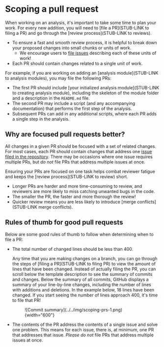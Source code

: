 # Scoping a pull request

When working on an analysis, it's important to take some time to plan your work.
For every new addition, you will need to [file a PR](STUB-LINK to filing a PR) and go through the [review process](STUB-LINK to reviews).

- To ensure a fast and smooth review process, it is helpful to break down your proposed changes into small chunks or units of work.
    - We encourage users to [file issues](../../communications-tools/github-issues/what-are-github-issues-and-how-do-we-use-them.md) describing each of these units of work!
- Each PR should contain changes related to a single unit of work.

For example, if you are working on adding an [analysis module](STUB-LINK to analysis modules), you may file the following PRs:

- The first PR should include [your initialized analysis module](STUB-LINK to creating analysis module), including the skeleton of the module folder and a description in the `README.md` file.
- The second PR may include a script (and any accompanying documentation) that performs the first step of the analysis.
- Subsequent PRs can add in any additional scripts, where each PR adds a single step in the analysis.

## Why are focused pull requests better?

All changes in a given PR should be focused with a set of related changes.
For most cases, each PR should contain changes that address one [issue filed in the repository](../../communications-tools/github-issues/what-are-github-issues-and-how-do-we-use-them.md).
There may be occasions where one issue requires multiple PRs, but _do not_ file PRs that address multiple issues at once.

Ensuring your PRs are focused on one task helps combat reviewer fatigue and keeps the [review process](STUB-LINK to review) short.

- Longer PRs are harder and more time-consuming to review, and reviewers are more likely to miss catching unwanted bugs in the code.
- The smaller the PR, the faster and more thorough the review!
- Quicker review means you are less likely to introduce [merge conflicts](STUB-LINK merge conflicts).

## Rules of thumb for good pull requests

Below are some good rules of thumb to follow when determining when to file a PR:

- The total number of changed lines should be less than 400.

    Any time that you are making changes on a branch, you can go through the steps of [filing a PR](STUB-LINK to filing PR) to view the amount of lines that have been changed.
    Instead of actually filing the PR, you can scroll below the template description to see the summary of commits and changes.
    Below the summary of all commits, GitHub displays a summary of your line-by-line changes, including the number of lines with additions and deletions.
    In the example below, 18 lines have been changed.
    If you start seeing the number of lines approach 400, it's time to file that PR!

    <figure markdown="span">
        ![Commit summary](../../img/scoping-prs-1.png){width="600"}
    </figure>

- The contents of the PR address the contents of a single issue and solve one problem.
This means for each issue, there is, at minimum, one PR that addresses that issue.
_Please do not_ file PRs that address multiple issues at once.


